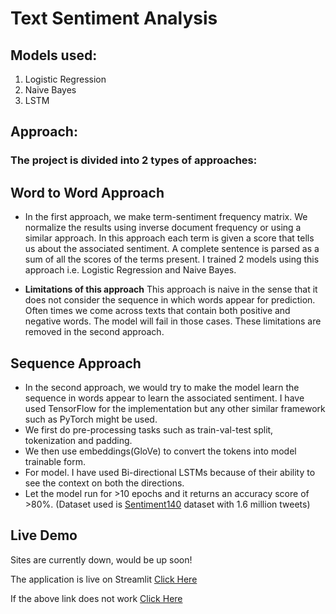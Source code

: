 # Text Sentiment Analysis
## Models used:
1. Logistic Regression
2. Naive Bayes
3. LSTM
## Approach:
### The project is divided into 2 types of approaches:
## Word to Word Approach
- In the first approach, we make term-sentiment frequency matrix. We normalize the results using inverse document frequency or using a similar approach. In this approach each term is given a score that tells us about the associated sentiment. A complete sentence is parsed as a sum of all the scores of the terms present. I trained 2 models using this approach i.e. Logistic Regression and Naive Bayes.

- **Limitations of this approach**
This approach is naive in the sense that it does not consider the sequence in which words appear for prediction. Often times we come across texts that contain both positive and negative words. The model will fail in those cases. These limitations are removed in the second approach.

## Sequence Approach
- In the second approach, we would try to make the model learn the sequence in words appear to learn the associated sentiment. I have used TensorFlow for the implementation but any other similar framework such as PyTorch might be used.
- We first do pre-processing tasks such as train-val-test split, tokenization and padding.
- We then use embeddings(GloVe) to convert the tokens into model trainable form.
- For model. I have used Bi-directional LSTMs because of their ability to see the context on both the directions.
- Let the model run for >10 epochs and it returns an accuracy score of >80%. (Dataset used is [Sentiment140](https://www.kaggle.com/datasets/kazanova/sentiment140) dataset with 1.6 million tweets)








## Live Demo

Sites are currently down, would be up soon!

The application is live on Streamlit [Click Here](https://sentimentanalysisbilstm.streamlit.app/)


If the above link does not work [Click Here](http://ojassharma.pythonanywhere.com/)
